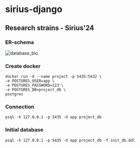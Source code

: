 # sirius-django

## Research strains - Sirius'24

### ER-schema

![database_bio](https://github.com/tofickbrodaga/sirius-django/assets/101170461/7bb2a722-ffe5-42d5-b0ec-d58b8f727fa1)

### Create docker
```
docker run -d --name project -p 5435:5432 \
-e POSTGRES_USER=app \
-e POSTGRES_PASSWORD=123 \
-e POSTGRES_DB=project_db \
postgres
```
### Connection
```
psql -h 127.0.0.1 -p 5435 -U app project_db
```
### Initial database
```
psql -h 127.0.0.1 -p 5435 -U app project_db -f init_db.ddl
```